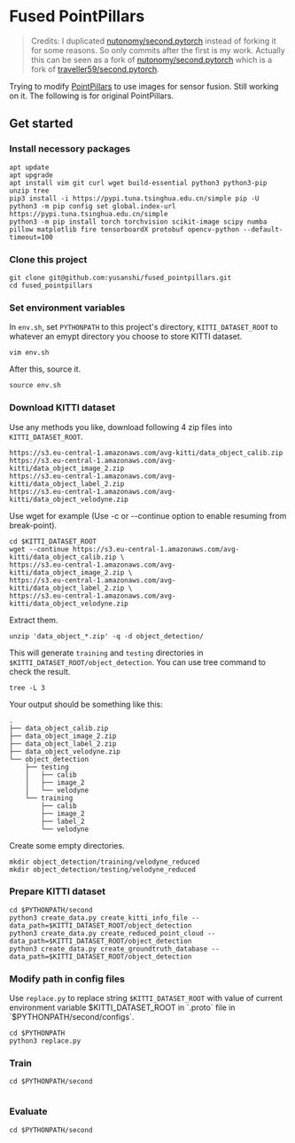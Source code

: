 # Fused PointPillars

> Credits: I duplicated [nutonomy/second.pytorch](https://github.com/traveller59/second.pytorch) instead of forking it for some reasons. So only commits after the first is my work. Actually this can be seen as a fork of [nutonomy/second.pytorch](https://github.com/traveller59/second.pytorch) which is a fork of [traveller59/second.pytorch](https://github.com/traveller59/second.pytorch).

Trying to modify [PointPillars](https://arxiv.org/abs/1812.05784) to use images for sensor fusion. Still working on it. The following is for original PointPillars.

## Get started

### Install necessory packages
```
apt update
apt upgrade
apt install vim git curl wget build-essential python3 python3-pip unzip tree
pip3 install -i https://pypi.tuna.tsinghua.edu.cn/simple pip -U
python3 -m pip config set global.index-url https://pypi.tuna.tsinghua.edu.cn/simple
python3 -m pip install torch torchvision scikit-image scipy numba pillow matplotlib fire tensorboardX protobuf opencv-python --default-timeout=100
```

### Clone this project
```
git clone git@github.com:yusanshi/fused_pointpillars.git
cd fused_pointpillars
```

### Set environment variables
In `env.sh`, set `PYTHONPATH` to this project's directory, `KITTI_DATASET_ROOT` to whatever an emypt directory you choose to store KITTI dataset.
```
vim env.sh
```
After this, source it.
```
source env.sh
```

### Download KITTI dataset
Use any methods you like, download following 4 zip files into `KITTI_DATASET_ROOT`. 
```
https://s3.eu-central-1.amazonaws.com/avg-kitti/data_object_calib.zip
https://s3.eu-central-1.amazonaws.com/avg-kitti/data_object_image_2.zip
https://s3.eu-central-1.amazonaws.com/avg-kitti/data_object_label_2.zip
https://s3.eu-central-1.amazonaws.com/avg-kitti/data_object_velodyne.zip
```

Use wget for example (Use -c or --continue option to enable resuming from break-point).
```
cd $KITTI_DATASET_ROOT
wget --continue https://s3.eu-central-1.amazonaws.com/avg-kitti/data_object_calib.zip \
https://s3.eu-central-1.amazonaws.com/avg-kitti/data_object_image_2.zip \
https://s3.eu-central-1.amazonaws.com/avg-kitti/data_object_label_2.zip \
https://s3.eu-central-1.amazonaws.com/avg-kitti/data_object_velodyne.zip
```

Extract them.
```
unzip 'data_object_*.zip' -q -d object_detection/
```
This will generate `training` and `testing` directories in `$KITTI_DATASET_ROOT/object_detection`.
You can use tree command to check the result.
```
tree -L 3
```
Your output should be something like this:
```
.
├── data_object_calib.zip
├── data_object_image_2.zip
├── data_object_label_2.zip
├── data_object_velodyne.zip
└── object_detection
    ├── testing
    │   ├── calib
    │   ├── image_2
    │   └── velodyne
    └── training
        ├── calib
        ├── image_2
        ├── label_2
        └── velodyne
```

Create some empty directories.
```
mkdir object_detection/training/velodyne_reduced
mkdir object_detection/testing/velodyne_reduced
```


### Prepare KITTI dataset
```
cd $PYTHONPATH/second
python3 create_data.py create_kitti_info_file --data_path=$KITTI_DATASET_ROOT/object_detection
python3 create_data.py create_reduced_point_cloud --data_path=$KITTI_DATASET_ROOT/object_detection
python3 create_data.py create_groundtruth_database --data_path=$KITTI_DATASET_ROOT/object_detection
```

### Modify path in config files

Use `replace.py` to replace string `$KITTI_DATASET_ROOT` with value of current environment variable $KITTI_DATASET_ROOT in `.proto` file in `$PYTHONPATH/second/configs`.

```
cd $PYTHONPATH
python3 replace.py
```

### Train

```
cd $PYTHONPATH/second


```

### Evaluate

```
cd $PYTHONPATH/second


```

